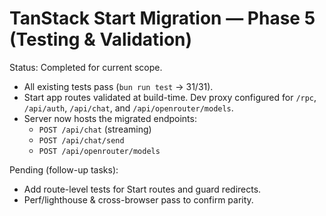 # TanStack Start Migration — Phase 5 (Testing & Validation)

Status: Completed for current scope.

- All existing tests pass (`bun run test` → 31/31).
- Start app routes validated at build-time. Dev proxy configured for `/rpc`, `/api/auth`, `/api/chat`, and `/api/openrouter/models`.
- Server now hosts the migrated endpoints:
  - `POST /api/chat` (streaming)
  - `POST /api/chat/send`
  - `POST /api/openrouter/models`

Pending (follow-up tasks):
- Add route-level tests for Start routes and guard redirects.
- Perf/lighthouse & cross-browser pass to confirm parity.


